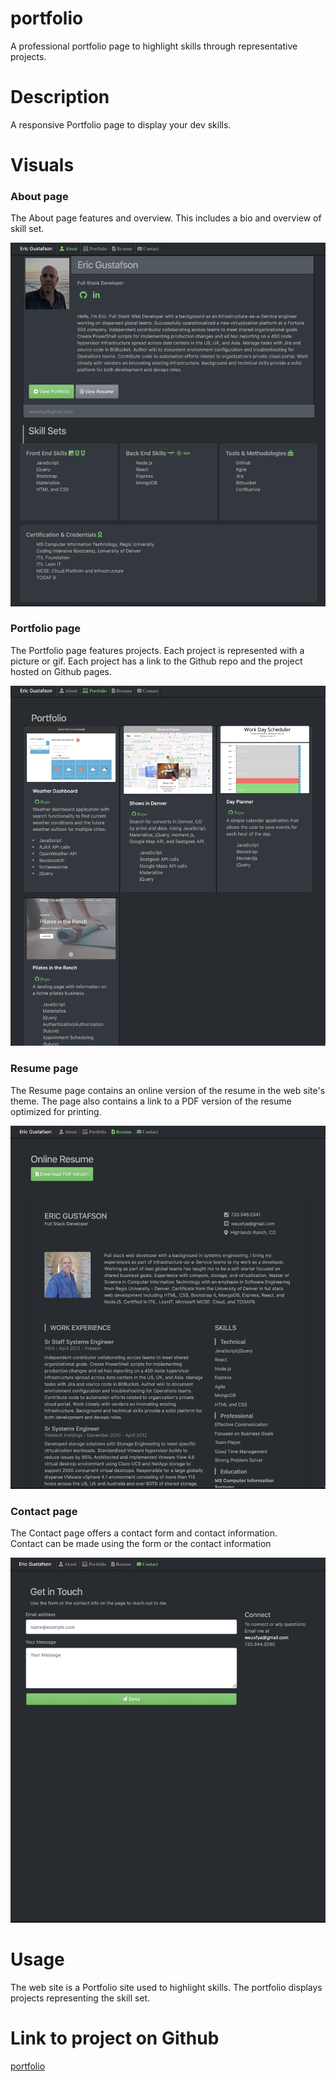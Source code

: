 # portfolio

A professional portfolio page to highlight skills through representative projects.

# Description

A responsive Portfolio page to display your dev skills.

# Visuals

### About page

The About page features and overview. This includes a bio and overview of skill set.

![about](img/about.png)

### Portfolio page

The Portfolio page features projects. Each project is represented with a picture or gif.
Each project has a link to the Github repo and the project hosted on Github pages.

![portfolio](img/portfolio.png)

### Resume page

The Resume page contains an online version of the resume in the web site's theme.
The page also contains a link to a PDF version of the resume optimized for printing.

![resume](img/resume.png)

### Contact page

The Contact page offers a contact form and contact information.  
Contact can be made using the form or the contact information

![contact](img/contact.png)

# Usage

The web site is a Portfolio site used to highlight skills. The portfolio displays projects representing the skill set.

# Link to project on Github

[portfolio](https://eric-gustafson1.github.io/portfolio/)
